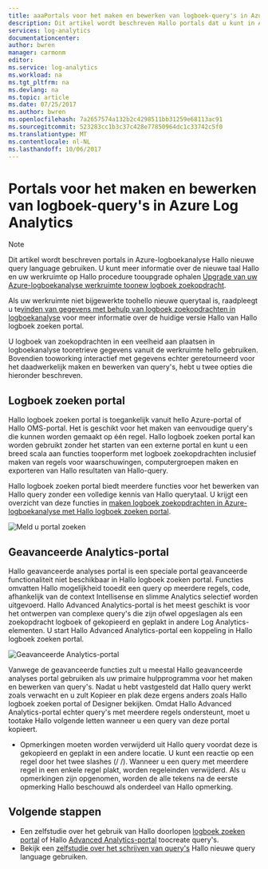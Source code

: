 ```yaml
---
title: aaaPortals voor het maken en bewerken van logboek-query's in Azure Log Analytics | Microsoft Docs
description: Dit artikel wordt beschreven Hallo portals dat u kunt in Azure-logboekanalyse toocreate gebruiken en logboek zoekopdrachten bewerken.
services: log-analytics
documentationcenter: 
author: bwren
manager: carmonm
editor: 
ms.service: log-analytics
ms.workload: na
ms.tgt_pltfrm: na
ms.devlang: na
ms.topic: article
ms.date: 07/25/2017
ms.author: bwren
ms.openlocfilehash: 7a2657574a132b2c4298511bb31259e68113ac91
ms.sourcegitcommit: 523283cc1b3c37c428e77850964dc1c33742c5f0
ms.translationtype: MT
ms.contentlocale: nl-NL
ms.lasthandoff: 10/06/2017
---
```

# <a name="portals-for-creating-and-editing-log-queries-in-azure-log-analytics"></a>Portals voor het maken en bewerken van logboek-query's in Azure Log Analytics

> [!NOTE]
> Dit artikel wordt beschreven portals in Azure-logboekanalyse Hallo nieuwe query language gebruiken.  U kunt meer informatie over de nieuwe taal Hallo en uw werkruimte op Hallo procedure tooupgrade ophalen [Upgrade van uw Azure-logboekanalyse werkruimte toonew logboek zoekopdracht](log-analytics-log-search-upgrade.md).  
>
> Als uw werkruimte niet bijgewerkte toohello nieuwe querytaal is, raadpleegt u te[vinden van gegevens met behulp van logboek zoekopdrachten in logboekanalyse](log-analytics-log-searches.md) voor meer informatie over de huidige versie Hallo van Hallo logboek zoeken portal.

U logboek van zoekopdrachten in een veelheid aan plaatsen in logboekanalyse tooretrieve gegevens vanuit de werkruimte hello gebruiken.  Bovendien tooworking interactief met gegevens echter geretourneerd voor het daadwerkelijk maken en bewerken van query's, hebt u twee opties die hieronder beschreven.  

## <a name="log-search-portal"></a>Logboek zoeken portal
Hallo logboek zoeken portal is toegankelijk vanuit hello Azure-portal of Hallo OMS-portal.  Het is geschikt voor het maken van eenvoudige query's die kunnen worden gemaakt op één regel.  Hallo logboek zoeken portal kan worden gebruikt zonder het starten van een externe portal en kunt u een breed scala aan functies tooperform met logboek zoekopdrachten inclusief maken van regels voor waarschuwingen, computergroepen maken en exporteren van Hallo resultaten van Hallo-query.  

Hallo logboek zoeken portal biedt meerdere functies voor het bewerken van Hallo query zonder een volledige kennis van Hallo querytaal.  U krijgt een overzicht van deze functies in [maken logboek zoekopdrachten in Azure-logboekanalyse met Hallo logboek zoeken portal](log-analytics-log-search-log-search-portal.md).


![Meld u portal zoeken](media/log-analytics-log-search-portals/log-search-portal.png)

## <a name="advanced-analytics-portal"></a>Geavanceerde Analytics-portal
Hallo geavanceerde analyses portal is een speciale portal geavanceerde functionaliteit niet beschikbaar in Hallo logboek zoeken portal.  Functies omvatten Hallo mogelijkheid tooedit een query op meerdere regels, code, afhankelijk van de context Intellisense en slimme Analytics selectief worden uitgevoerd.  Hallo Advanced Analytics-portal is het meest geschikt is voor het ontwerpen van complexe query's die zijn ofwel opgeslagen als een zoekopdracht logboek of gekopieerd en geplakt in andere Log Analytics-elementen.  U start Hallo Advanced Analytics-portal een koppeling in Hallo logboek zoeken portal.

![Geavanceerde Analytics-portal](media/log-analytics-log-search-portals/advanced-analytics-portal.png)


Vanwege de geavanceerde functies zult u meestal Hallo geavanceerde analyses portal gebruiken als uw primaire hulpprogramma voor het maken en bewerken van query's.  Nadat u hebt vastgesteld dat Hallo query werkt zoals verwacht en u zult Kopieer en plak deze ergens anders zoals Hallo logboek zoeken portal of Designer bekijken.  Omdat Hallo Advanced Analytics-portal echter query's met meerdere regels ondersteunt, moet u tootake Hallo volgende letten wanneer u een query van deze portal kopieert.

- Opmerkingen moeten worden verwijderd uit Hallo query voordat deze is gekopieerd en geplakt in een andere locatie.  U kunt een reactie op een regel door het twee slashes (/ /).  Wanneer u een query met meerdere regel in een enkele regel plakt, worden regeleinden verwijderd.  Als u opmerkingen zijn opgenomen, worden de alle tekens na de eerste opmerking Hallo beschouwd als onderdeel van Hallo opmerking.


## <a name="next-steps"></a>Volgende stappen

- Een zelfstudie over het gebruik van Hallo doorlopen [logboek zoeken portal](log-analytics-log-search-log-search-portal.md) of Hallo [Advanced Analytics-portal](https://go.microsoft.com/fwlink/?linkid=856587) toocreate query's.
- Bekijk een [zelfstudie over het schrijven van query's](https://go.microsoft.com/fwlink/?linkid=856078) Hallo nieuwe query language gebruiken.
